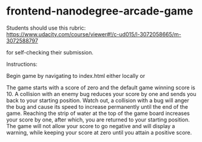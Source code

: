 frontend-nanodegree-arcade-game
===============================

Students should use this rubric: https://www.udacity.com/course/viewer#!/c-ud015/l-3072058665/m-3072588797

for self-checking their submission.


Instructions:

Begin game by navigating to index.html either locally or

The game starts with a score of zero and the default game winning score is 10.
A collision with an enemy bug reduces your score by one and sends you back to your starting position.
Watch out, a collision with a bug will anger the bug and cause its speed to increase permanently until
the end of the game.
Reaching the strip of water at the top of the game board increases your score by one, after which, you are
returned to your starting position.
The game will not allow your score to go negative and will display a warning, while keeping your score at
zero until you attain a positive score.